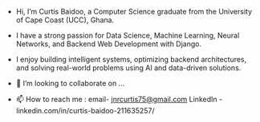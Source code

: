- Hi, I’m Curtis Baidoo, a Computer Science graduate from the University of Cape Coast (UCC), Ghana.
- I have a strong passion for Data Science, Machine Learning, Neural Networks, and Backend Web Development with Django.
- I enjoy building intelligent systems, optimizing backend architectures, and solving real-world problems using AI and data-driven solutions.
      

- 💞️ I’m looking to collaborate on ...
- 📫 How to reach me :
      email- jnrcurtis75@gmail.com
      LinkedIn - linkedin.com/in/curtis-baidoo-211635257/

<!---
Tito-Curtis/Tito-Curtis is a ✨ special ✨ repository because its `README.md` (this file) appears on your GitHub profile.
You can click the Preview link to take a look at your changes.
--->
